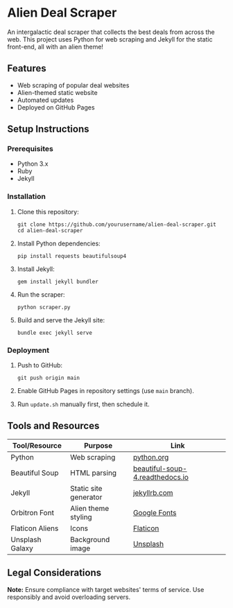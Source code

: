 # Alien Deal Scraper

An intergalactic deal scraper that collects the best deals from across the web. This project uses Python for web scraping and Jekyll for the static front-end, all with an alien theme!

## Features

- Web scraping of popular deal websites
- Alien-themed static website
- Automated updates
- Deployed on GitHub Pages

## Setup Instructions

### Prerequisites

- Python 3.x
- Ruby
- Jekyll

### Installation

1. Clone this repository:
   ```
   git clone https://github.com/yourusername/alien-deal-scraper.git
   cd alien-deal-scraper
   ```

2. Install Python dependencies:
   ```
   pip install requests beautifulsoup4
   ```

3. Install Jekyll:
   ```
   gem install jekyll bundler
   ```

4. Run the scraper:
   ```
   python scraper.py
   ```

5. Build and serve the Jekyll site:
   ```
   bundle exec jekyll serve
   ```

### Deployment

1. Push to GitHub:
   ```
   git push origin main
   ```

2. Enable GitHub Pages in repository settings (use `main` branch).

3. Run `update.sh` manually first, then schedule it.

## Tools and Resources

| Tool/Resource | Purpose | Link |
|---------------|---------|------|
| Python | Web scraping | [python.org](https://www.python.org/) |
| Beautiful Soup | HTML parsing | [beautiful-soup-4.readthedocs.io](https://beautiful-soup-4.readthedocs.io/) |
| Jekyll | Static site generator | [jekyllrb.com](https://jekyllrb.com/) |
| Orbitron Font | Alien theme styling | [Google Fonts](https://fonts.google.com/specimen/Orbitron) |
| Flaticon Aliens | Icons | [Flaticon](https://www.flaticon.com/search?word=alien) |
| Unsplash Galaxy | Background image | [Unsplash](https://unsplash.com/s/photos/galaxy) |

## Legal Considerations

**Note:** Ensure compliance with target websites' terms of service. Use responsibly and avoid overloading servers. 